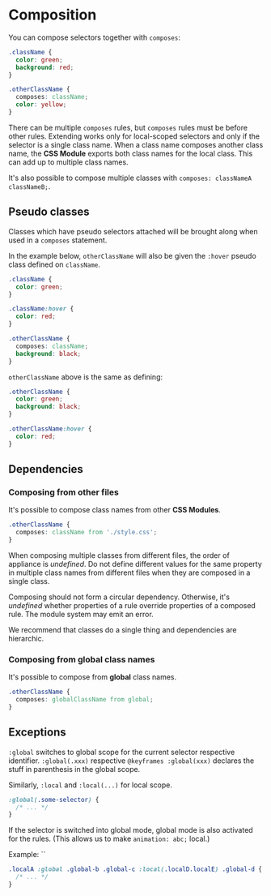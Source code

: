 # Composition

You can compose selectors together with `composes`:

```css
.className {
  color: green;
  background: red;
}

.otherClassName {
  composes: className;
  color: yellow;
}
```

There can be multiple `composes` rules, but `composes` rules must be before
other rules. Extending works only for local-scoped selectors and only if the
selector is a single class name. When a class name composes another class name,
the **CSS Module** exports both class names for the local class. This can add up
to multiple class names.

It's also possible to compose multiple classes with
`composes: classNameA classNameB;`.

## Pseudo classes

Classes which have pseudo selectors attached will be brought along when used in
a `composes` statement.

In the example below, `otherClassName` will also be given the `:hover` pseudo
class defined on `className`.

```css
.className {
  color: green;
}

.className:hover {
  color: red;
}

.otherClassName {
  composes: className;
  background: black;
}
```

`otherClassName` above is the same as defining:

```css
.otherClassName {
  color: green;
  background: black;
}

.otherClassName:hover {
  color: red;
}
```

## Dependencies

### Composing from other files

It's possible to compose class names from other **CSS Modules**.

```css
.otherClassName {
  composes: className from './style.css';
}
```

When composing multiple classes from different files, the order of appliance is
_undefined_. Do not define different values for the same property in multiple
class names from different files when they are composed in a single class.

Composing should not form a circular dependency. Otherwise, it's _undefined_
whether properties of a rule override properties of a composed rule. The module
system may emit an error.

We recommend that classes do a single thing and dependencies are hierarchic.

### Composing from global class names

It's possible to compose from **global** class names.

```css
.otherClassName {
  composes: globalClassName from global;
}
```

## Exceptions

`:global` switches to global scope for the current selector respective
identifier. `:global(.xxx)` respective `@keyframes :global(xxx)` declares the
stuff in parenthesis in the global scope.

Similarly, `:local` and `:local(...)` for local scope.

```css
:global(.some-selector) {
  /* ... */
}
```

If the selector is switched into global mode, global mode is also activated for
the rules. (This allows us to make `animation: abc;` local.)

Example: ``

```css
.localA :global .global-b .global-c :local(.localD.localE) .global-d {
  /* ... */
}
```
